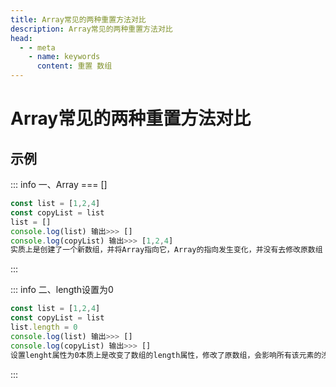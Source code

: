 ```yaml
---
title: Array常见的两种重置方法对比
description: Array常见的两种重置方法对比
head:
  - - meta
    - name: keywords
      content: 重置 数组
---
```


# Array常见的两种重置方法对比

## 示例

::: info 一、Array === []
```js
const list = [1,2,4]
const copyList = list
list = []
console.log(list) 输出>>> []
console.log(copyList) 输出>>> [1,2,4]
实质上是创建了一个新数组，并将Array指向它，Array的指向发生变化，并没有去修改原数组
```
:::

::: info 二、length设置为0
```js
const list = [1,2,4]
const copyList = list
list.length = 0
console.log(list) 输出>>> []
console.log(copyList) 输出>>> []
设置lenght属性为0本质上是改变了数组的length属性，修改了原数组，会影响所有该元素的浅拷贝对象
```
:::
